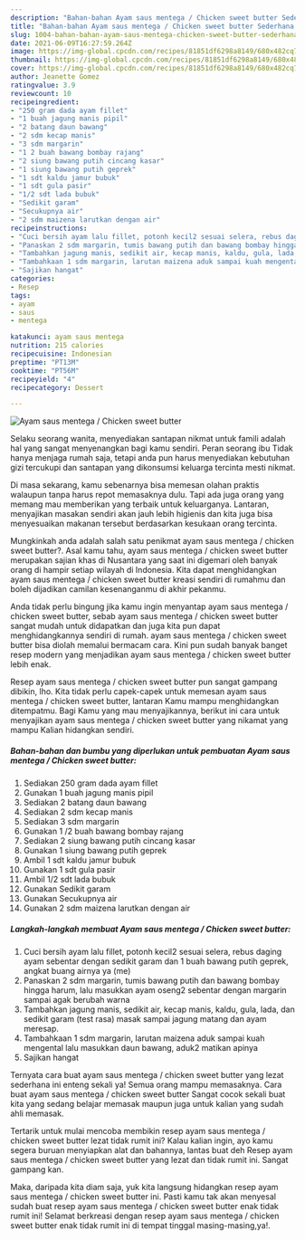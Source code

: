 ```yaml
---
description: "Bahan-bahan Ayam saus mentega / Chicken sweet butter Sederhana dan Mudah Dibuat"
title: "Bahan-bahan Ayam saus mentega / Chicken sweet butter Sederhana dan Mudah Dibuat"
slug: 1004-bahan-bahan-ayam-saus-mentega-chicken-sweet-butter-sederhana-dan-mudah-dibuat
date: 2021-06-09T16:27:59.264Z
image: https://img-global.cpcdn.com/recipes/81851df6298a8149/680x482cq70/ayam-saus-mentega-chicken-sweet-butter-foto-resep-utama.jpg
thumbnail: https://img-global.cpcdn.com/recipes/81851df6298a8149/680x482cq70/ayam-saus-mentega-chicken-sweet-butter-foto-resep-utama.jpg
cover: https://img-global.cpcdn.com/recipes/81851df6298a8149/680x482cq70/ayam-saus-mentega-chicken-sweet-butter-foto-resep-utama.jpg
author: Jeanette Gomez
ratingvalue: 3.9
reviewcount: 10
recipeingredient:
- "250 gram dada ayam fillet"
- "1 buah jagung manis pipil"
- "2 batang daun bawang"
- "2 sdm kecap manis"
- "3 sdm margarin"
- "1 2 buah bawang bombay rajang"
- "2 siung bawang putih cincang kasar"
- "1 siung bawang putih geprek"
- "1 sdt kaldu jamur bubuk"
- "1 sdt gula pasir"
- "1/2 sdt lada bubuk"
- "Sedikit garam"
- "Secukupnya air"
- "2 sdm maizena larutkan dengan air"
recipeinstructions:
- "Cuci bersih ayam lalu fillet, potonh kecil2 sesuai selera, rebus daging ayam sebentar dengan sedikit garam dan 1 buah bawang putih geprek, angkat buang airnya ya (me)"
- "Panaskan 2 sdm margarin, tumis bawang putih dan bawang bombay hingga harum, lalu masukkan ayam oseng2 sebentar dengan margarin sampai agak berubah warna"
- "Tambahkan jagung manis, sedikit air, kecap manis, kaldu, gula, lada, dan sedikit garam (test rasa) masak sampai jagung matang dan ayam meresap."
- "Tambahkaan 1 sdm margarin, larutan maizena aduk sampai kuah mengental lalu masukkan daun bawang, aduk2 matikan apinya"
- "Sajikan hangat"
categories:
- Resep
tags:
- ayam
- saus
- mentega

katakunci: ayam saus mentega 
nutrition: 215 calories
recipecuisine: Indonesian
preptime: "PT13M"
cooktime: "PT56M"
recipeyield: "4"
recipecategory: Dessert

---
```



![Ayam saus mentega / Chicken sweet butter](https://img-global.cpcdn.com/recipes/81851df6298a8149/680x482cq70/ayam-saus-mentega-chicken-sweet-butter-foto-resep-utama.jpg)

Selaku seorang wanita, menyediakan santapan nikmat untuk famili adalah hal yang sangat menyenangkan bagi kamu sendiri. Peran seorang ibu Tidak hanya menjaga rumah saja, tetapi anda pun harus menyediakan kebutuhan gizi tercukupi dan santapan yang dikonsumsi keluarga tercinta mesti nikmat.

Di masa  sekarang, kamu sebenarnya bisa memesan olahan praktis walaupun tanpa harus repot memasaknya dulu. Tapi ada juga orang yang memang mau memberikan yang terbaik untuk keluarganya. Lantaran, menyajikan masakan sendiri akan jauh lebih higienis dan kita juga bisa menyesuaikan makanan tersebut berdasarkan kesukaan orang tercinta. 



Mungkinkah anda adalah salah satu penikmat ayam saus mentega / chicken sweet butter?. Asal kamu tahu, ayam saus mentega / chicken sweet butter merupakan sajian khas di Nusantara yang saat ini digemari oleh banyak orang di hampir setiap wilayah di Indonesia. Kita dapat menghidangkan ayam saus mentega / chicken sweet butter kreasi sendiri di rumahmu dan boleh dijadikan camilan kesenanganmu di akhir pekanmu.

Anda tidak perlu bingung jika kamu ingin menyantap ayam saus mentega / chicken sweet butter, sebab ayam saus mentega / chicken sweet butter sangat mudah untuk didapatkan dan juga kita pun dapat menghidangkannya sendiri di rumah. ayam saus mentega / chicken sweet butter bisa diolah memalui bermacam cara. Kini pun sudah banyak banget resep modern yang menjadikan ayam saus mentega / chicken sweet butter lebih enak.

Resep ayam saus mentega / chicken sweet butter pun sangat gampang dibikin, lho. Kita tidak perlu capek-capek untuk memesan ayam saus mentega / chicken sweet butter, lantaran Kamu mampu menghidangkan ditempatmu. Bagi Kamu yang mau menyajikannya, berikut ini cara untuk menyajikan ayam saus mentega / chicken sweet butter yang nikamat yang mampu Kalian hidangkan sendiri.

<!--inarticleads1-->

##### Bahan-bahan dan bumbu yang diperlukan untuk pembuatan Ayam saus mentega / Chicken sweet butter:

1. Sediakan 250 gram dada ayam fillet
1. Gunakan 1 buah jagung manis pipil
1. Sediakan 2 batang daun bawang
1. Sediakan 2 sdm kecap manis
1. Sediakan 3 sdm margarin
1. Gunakan 1 /2 buah bawang bombay rajang
1. Sediakan 2 siung bawang putih cincang kasar
1. Gunakan 1 siung bawang putih geprek
1. Ambil 1 sdt kaldu jamur bubuk
1. Gunakan 1 sdt gula pasir
1. Ambil 1/2 sdt lada bubuk
1. Gunakan Sedikit garam
1. Gunakan Secukupnya air
1. Gunakan 2 sdm maizena larutkan dengan air




<!--inarticleads2-->

##### Langkah-langkah membuat Ayam saus mentega / Chicken sweet butter:

1. Cuci bersih ayam lalu fillet, potonh kecil2 sesuai selera, rebus daging ayam sebentar dengan sedikit garam dan 1 buah bawang putih geprek, angkat buang airnya ya (me)
1. Panaskan 2 sdm margarin, tumis bawang putih dan bawang bombay hingga harum, lalu masukkan ayam oseng2 sebentar dengan margarin sampai agak berubah warna
1. Tambahkan jagung manis, sedikit air, kecap manis, kaldu, gula, lada, dan sedikit garam (test rasa) masak sampai jagung matang dan ayam meresap.
1. Tambahkaan 1 sdm margarin, larutan maizena aduk sampai kuah mengental lalu masukkan daun bawang, aduk2 matikan apinya
1. Sajikan hangat




Ternyata cara buat ayam saus mentega / chicken sweet butter yang lezat sederhana ini enteng sekali ya! Semua orang mampu memasaknya. Cara buat ayam saus mentega / chicken sweet butter Sangat cocok sekali buat kita yang sedang belajar memasak maupun juga untuk kalian yang sudah ahli memasak.

Tertarik untuk mulai mencoba membikin resep ayam saus mentega / chicken sweet butter lezat tidak rumit ini? Kalau kalian ingin, ayo kamu segera buruan menyiapkan alat dan bahannya, lantas buat deh Resep ayam saus mentega / chicken sweet butter yang lezat dan tidak rumit ini. Sangat gampang kan. 

Maka, daripada kita diam saja, yuk kita langsung hidangkan resep ayam saus mentega / chicken sweet butter ini. Pasti kamu tak akan menyesal sudah buat resep ayam saus mentega / chicken sweet butter enak tidak rumit ini! Selamat berkreasi dengan resep ayam saus mentega / chicken sweet butter enak tidak rumit ini di tempat tinggal masing-masing,ya!.

